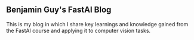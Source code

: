 ## Benjamin Guy's FastAI Blog

This is my blog in which I share key learnings and knowledge gained from the FastAI course and applying it to computer vision tasks.
